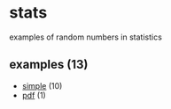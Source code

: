 # stats
examples of random numbers in statistics


## examples (13)
+ [simple](simple/README.md) (10)
+ [pdf](pdf/README.md) (1)
